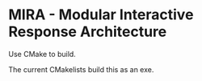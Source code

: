 # MIRA - Modular Interactive Response Architecture

Use CMake to build.

The current CMakelists build this as an exe.
